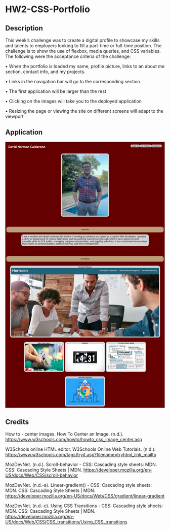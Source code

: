 # HW2-CSS-Portfolio

## Description 

This week’s challenge was to create a digital profile to showcase my skills and talents to employers looking to fill a part-time or full-time position. The challenge is to show the use of flexbox, media queries, and CSS variables. The following were the acceptance criteria of the challenge: 

•	When the portfolio is loaded my name, profile picture, links to an about me section, contact info, and my projects.

•	Links in the navigation bar will go to the corresponding section

•	The first application will be larger than the rest

•	Clicking on the images will take you to the deployed application

•	Resizing the page or viewing the site on different screens will adapt to the viewport

## Application

<img src="./assets/images/website image.png" alt="Image of the deployed portfolio application">

## Credits

How to - center images. How To Center an Image. (n.d.). https://www.w3schools.com/howto/howto_css_image_center.asp 

W3Schools online HTML editor. W3Schools Online Web Tutorials. (n.d.). https://www.w3schools.com/tags/tryit.asp?filename=tryhtml_link_mailto 

MozDevNet. (n.d.). Scroll-behavior - CSS: Cascading style sheets: MDN. CSS: Cascading Style Sheets | MDN. https://developer.mozilla.org/en-US/docs/Web/CSS/scroll-behavior 

MozDevNet. (n.d.-a). Linear-gradient() - CSS: Cascading style sheets: MDN. CSS: Cascading Style Sheets | MDN. https://developer.mozilla.org/en-US/docs/Web/CSS/gradient/linear-gradient 

MozDevNet. (n.d.-c). Using CSS Transitions - CSS: Cascading style sheets: MDN. CSS: Cascading Style Sheets | MDN. https://developer.mozilla.org/en-US/docs/Web/CSS/CSS_transitions/Using_CSS_transitions 